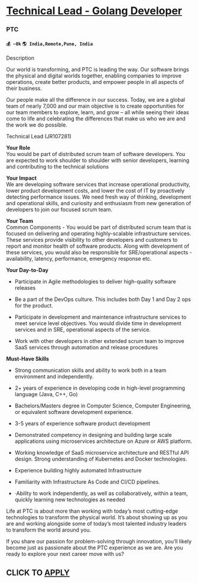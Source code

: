 # [Technical Lead - Golang Developer](https://www.remotewlb.com/apply/technical-lead-golang-developer)  
### PTC  
#### `💰 ~0k` `🌎 India,Remote,Pune, India`  

Description

Our world is transforming, and PTC is leading the way. Our software brings the physical and digital worlds together, enabling companies to improve operations, create better products, and empower people in all aspects of their business.

Our people make all the difference in our success. Today, we are a global team of nearly 7,000 and our main objective is to create opportunities for our team members to explore, learn, and grow – all while seeing their ideas come to life and celebrating the differences that make us who we are and the work we do possible.

Technical Lead (JR107281)

 **Your Role**  
You would be part of distributed scrum team of software developers. You are expected to work shoulder to shoulder with senior developers, learning and contributing to the technical solutions  

**Your Impact**  
We are developing software services that increase operational productivity, lower product development costs, and lower the cost of IT by proactively detecting performance issues. We need fresh way of thinking, development and operational skills, and curiosity and enthusiasm from new generation of developers to join our focused scrum team.

 **Your Team**  
Common Components - You would be part of distributed scrum team that is focused on delivering and operating highly-scalable infrastructure services. These services provide visibility to other developers and customers to report and monitor health of software products. Along with development of these services, you would also be responsible for SRE/operational aspects - availability, latency, performance, emergency response etc.

 **Your Day-to-Day**

  * Participate in Agile methodologies to deliver high-quality software releases

  * Be a part of the DevOps culture. This includes both Day 1 and Day 2 ops for the product.

  * Participate in development and maintenance infrastructure services to meet service level objectives. You would divide time in development services and in SRE, operational aspects of the service.

  * Work with other developers in other extended scrum team to improve SaaS services through automation and release procedures

 **Must-Have Skills**

  * Strong communication skills and ability to work both in a team environment and independently.

  * 2+ years of experience in developing code in high-level programming language (Java, C++, Go)

  * Bachelors/Masters degree in Computer Science, Computer Engineering, or equivalent software development experience.

  * 3-5 years of experience software product development

  * Demonstrated competency in designing and building large scale applications using microservices architecture on Azure or AWS platform.

  * Working knowledge of SaaS microservice architecture and RESTful API design. Strong understanding of Kubernetes and Docker technologies.

  * Experience building highly automated Infrastructure

  * Familiarity with Infrastructure As Code and CI/CD pipelines.

  * ·Ability to work independently, as well as collaboratively, within a team, quickly learning new technologies as needed

Life at PTC is about more than working with today’s most cutting-edge technologies to transform the physical world. It’s about showing up as you are and working alongside some of today’s most talented industry leaders to transform the world around you.

If you share our passion for problem-solving through innovation, you’ll likely become just as passionate about the PTC experience as we are. Are you ready to explore your next career move with us?

  
## CLICK TO [APPLY](https://www.remotewlb.com/apply/technical-lead-golang-developer)


